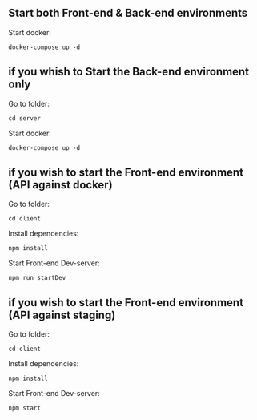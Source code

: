 ## Start both Front-end & Back-end environments

Start docker:

`docker-compose up -d`

## if you whish to Start the Back-end environment only

Go to folder:

`cd server`

Start docker:

`docker-compose up -d`

## if you wish to start the Front-end environment (API against docker)

Go to folder:

`cd client`

Install dependencies:

`npm install`

Start Front-end Dev-server:

`npm run startDev`

## if you wish to start the Front-end environment (API against staging)

Go to folder:

`cd client`

Install dependencies:

`npm install`

Start Front-end Dev-server:

`npm start`
